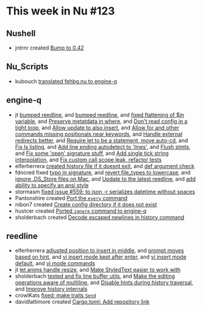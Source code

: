 # This week in Nu #123

## Nushell

- jntrnr created [Bump to 0.42](https://github.com/nushell/nushell/pull/4234) 

## Nu_Scripts

- kubouch [translated fehbg.nu to engine-q](https://github.com/nushell/nu_scripts/pull/117) 

## engine-q

- jt [bumped reedline](https://github.com/nushell/engine-q/pull/634), and [bumped reedline](https://github.com/nushell/engine-q/pull/627), and [fixed flattening of $in variable](https://github.com/nushell/engine-q/pull/624), and [Preserve metatdata in where](https://github.com/nushell/engine-q/pull/618), and [Don't read config in a tight loop](https://github.com/nushell/engine-q/pull/614), and [Allow update to also insert](https://github.com/nushell/engine-q/pull/610), and [Allow for and other commands missing positionals near keywords](https://github.com/nushell/engine-q/pull/606), and [Handle external redirects better](https://github.com/nushell/engine-q/pull/598), and [Require let to be a statement, move auto-cd](https://github.com/nushell/engine-q/pull/594), and [Fix ls listing](https://github.com/nushell/engine-q/pull/593), and [Add line ending autodetect to 'lines'](https://github.com/nushell/engine-q/pull/589), and [Flush stmts](https://github.com/nushell/engine-q/pull/584), and [Fix some 'open' signature stuff](https://github.com/nushell/engine-q/pull/583), and [Add single tick string interpolation](https://github.com/nushell/engine-q/pull/581), and [Fix custom call scope leak, refactor tests](https://github.com/nushell/engine-q/pull/580) 
- elferherrera [created history file if it doesnt exit](https://github.com/nushell/engine-q/pull/605), and [def argument check](https://github.com/nushell/engine-q/pull/604) 
- fdncred fixed [typo in signature](https://github.com/nushell/engine-q/pull/633), and [revert file_types to lowercase](https://github.com/nushell/engine-q/pull/623), and [ignore .DS_Store files on Mac](https://github.com/nushell/engine-q/pull/622), and [Update to the latest reedline](https://github.com/nushell/engine-q/pull/608), and [add ability to specify an ansi style](https://github.com/nushell/engine-q/pull/595) 
- stormasm [fixed issue #559: to json -r serializes datetime without spaces](https://github.com/nushell/engine-q/pull/596) 
- Pantonshire created [Port the `every` command](https://github.com/nushell/engine-q/pull/626) 
- nibon7 created [Create config directory if it does not exist](https://github.com/nushell/engine-q/pull/625) 
- hustcer created [Ported `ignore` command to engine-q](https://github.com/nushell/engine-q/pull/621) 
- sholderbach created [Decode escaped newlines in history command](https://github.com/nushell/engine-q/pull/592)
 
## reedline

- elferherrera [adjusted position to insert in middle](https://github.com/nushell/reedline/pull/226), and [prompt moves based on hint](https://github.com/nushell/reedline/pull/217), and [vi insert mode kept after enter](https://github.com/nushell/reedline/pull/214), and [vi insert mode default](https://github.com/nushell/reedline/pull/213), and [vi mode commands](https://github.com/nushell/reedline/pull/211) 
- jt [let anims handle resize](https://github.com/nushell/reedline/pull/227), and [Make StyledText easier to work with](https://github.com/nushell/reedline/pull/225) 
- sholderbach [tested and fix line buffer utils](https://github.com/nushell/reedline/pull/224), and [Make the editing operations aware of multiline](https://github.com/nushell/reedline/pull/219), and [Disable hints during history traversal](https://github.com/nushell/reedline/pull/215), and [Improve history internals](https://github.com/nushell/reedline/pull/212) 
- crowlKats [fixed: make traits `Send`](https://github.com/nushell/reedline/pull/223) 
- davidlattimore created [Cargo.toml: Add repository link](https://github.com/nushell/reedline/pull/216) 

